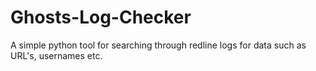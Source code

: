 # Ghosts-Log-Checker
A simple python tool for searching through redline logs for data such as URL's, usernames etc.
